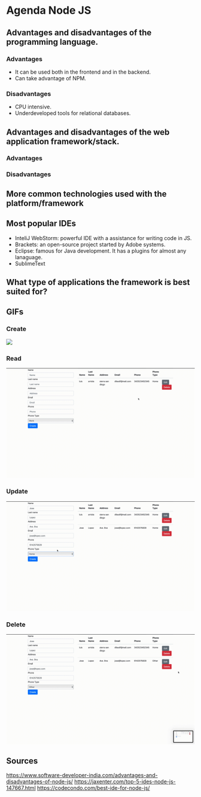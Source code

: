 # Agenda Node JS

## Advantages and disadvantages of the programming language.

### Advantages
- It can be used both in the frontend and in the backend.
- Can take advantage of NPM.

### Disadvantages
- CPU intensive.
- Underdeveloped tools for relational databases.

## Advantages and disadvantages of the web application framework/stack.

### Advantages

### Disadvantages

## More common technologies used with the platform/framework

## Most popular IDEs

- InteliJ WebStorm: powerful IDE with a assistance for writing code in JS.
- Brackets: an open-source project started by Adobe systems.
- Eclipse: famous for Java development. It has a plugins for almost any lanaguage.
- SublimeText

## What type of applications the framework is best suited for?

## GIFs
### Create
![](NodeCreate.gif)
### Read
![](NodeRead.gif)
### Update
![](NodeEdit.gif)
### Delete
![](NodeDelete.gif)

## Sources
https://www.software-developer-india.com/advantages-and-disadvantages-of-node-js/
https://jaxenter.com/top-5-ides-node-js-147667.html
https://codecondo.com/best-ide-for-node-js/
